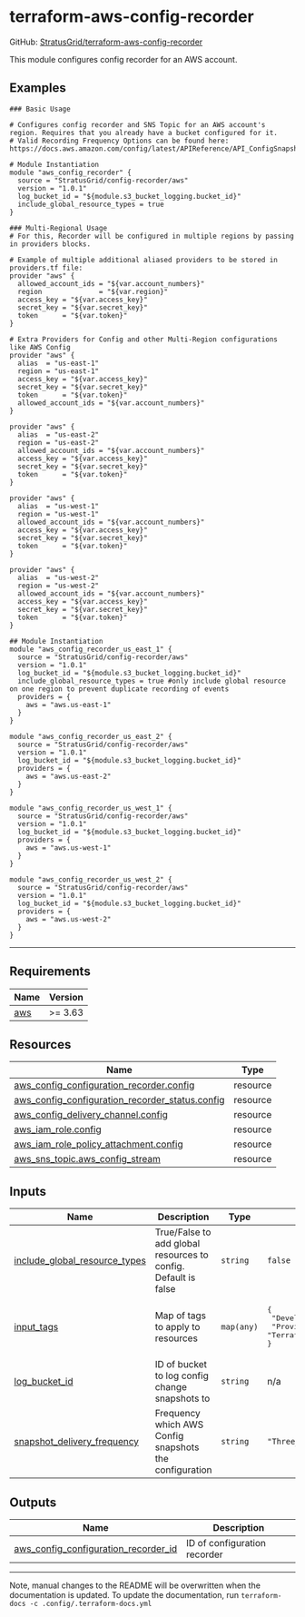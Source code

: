 <!-- BEGIN_TF_DOCS -->
# terraform-aws-config-recorder

GitHub: [StratusGrid/terraform-aws-config-recorder](https://github.com/StratusGrid/terraform-aws-config-recorder)

This module configures config recorder for an AWS account.

## Examples

```hcl
### Basic Usage

# Configures config recorder and SNS Topic for an AWS account's region. Requires that you already have a bucket configured for it.
# Valid Recording Frequency Options can be found here: https://docs.aws.amazon.com/config/latest/APIReference/API_ConfigSnapshotDeliveryProperties.html#API_ConfigSnapshotDeliveryProperties_Contents

# Module Instantiation
module "aws_config_recorder" {
  source = "StratusGrid/config-recorder/aws"
  version = "1.0.1"
  log_bucket_id = "${module.s3_bucket_logging.bucket_id}"
  include_global_resource_types = true
}
```

```hcl
### Multi-Regional Usage
# For this, Recorder will be configured in multiple regions by passing in providers blocks.

# Example of multiple additional aliased providers to be stored in providers.tf file:
provider "aws" {
  allowed_account_ids = "${var.account_numbers}"
  region              = "${var.region}"
  access_key = "${var.access_key}"
  secret_key = "${var.secret_key}"
  token      = "${var.token}"
}

# Extra Providers for Config and other Multi-Region configurations like AWS Config
provider "aws" {
  alias  = "us-east-1"
  region = "us-east-1"
  access_key = "${var.access_key}"
  secret_key = "${var.secret_key}"
  token      = "${var.token}"
  allowed_account_ids = "${var.account_numbers}"
}

provider "aws" {
  alias  = "us-east-2"
  region = "us-east-2"
  allowed_account_ids = "${var.account_numbers}"
  access_key = "${var.access_key}"
  secret_key = "${var.secret_key}"
  token      = "${var.token}"
}

provider "aws" {
  alias  = "us-west-1"
  region = "us-west-1"
  allowed_account_ids = "${var.account_numbers}"
  access_key = "${var.access_key}"
  secret_key = "${var.secret_key}"
  token      = "${var.token}"
}

provider "aws" {
  alias  = "us-west-2"
  region = "us-west-2"
  allowed_account_ids = "${var.account_numbers}"
  access_key = "${var.access_key}"
  secret_key = "${var.secret_key}"
  token      = "${var.token}"
}

## Module Instantiation
module "aws_config_recorder_us_east_1" {
  source = "StratusGrid/config-recorder/aws"
  version = "1.0.1"
  log_bucket_id = "${module.s3_bucket_logging.bucket_id}"
  include_global_resource_types = true #only include global resource on one region to prevent duplicate recording of events
  providers = {
    aws = "aws.us-east-1"
  }
}

module "aws_config_recorder_us_east_2" {
  source = "StratusGrid/config-recorder/aws"
  version = "1.0.1"
  log_bucket_id = "${module.s3_bucket_logging.bucket_id}"
  providers = {
    aws = "aws.us-east-2"
  }
}

module "aws_config_recorder_us_west_1" {
  source = "StratusGrid/config-recorder/aws"
  version = "1.0.1"
  log_bucket_id = "${module.s3_bucket_logging.bucket_id}"
  providers = {
    aws = "aws.us-west-1"
  }
}

module "aws_config_recorder_us_west_2" {
  source = "StratusGrid/config-recorder/aws"
  version = "1.0.1"
  log_bucket_id = "${module.s3_bucket_logging.bucket_id}"
  providers = {
    aws = "aws.us-west-2"
  }
}
```
---

## Requirements

| Name | Version |
|------|---------|
| <a name="requirement_aws"></a> [aws](#requirement\_aws) | >= 3.63 |

## Resources

| Name | Type |
|------|------|
| [aws_config_configuration_recorder.config](https://registry.terraform.io/providers/hashicorp/aws/latest/docs/resources/config_configuration_recorder) | resource |
| [aws_config_configuration_recorder_status.config](https://registry.terraform.io/providers/hashicorp/aws/latest/docs/resources/config_configuration_recorder_status) | resource |
| [aws_config_delivery_channel.config](https://registry.terraform.io/providers/hashicorp/aws/latest/docs/resources/config_delivery_channel) | resource |
| [aws_iam_role.config](https://registry.terraform.io/providers/hashicorp/aws/latest/docs/resources/iam_role) | resource |
| [aws_iam_role_policy_attachment.config](https://registry.terraform.io/providers/hashicorp/aws/latest/docs/resources/iam_role_policy_attachment) | resource |
| [aws_sns_topic.aws_config_stream](https://registry.terraform.io/providers/hashicorp/aws/latest/docs/resources/sns_topic) | resource |

## Inputs

| Name | Description | Type | Default | Required |
|------|-------------|------|---------|:--------:|
| <a name="input_include_global_resource_types"></a> [include\_global\_resource\_types](#input\_include\_global\_resource\_types) | True/False to add global resources to config. Default is false | `string` | `false` | no |
| <a name="input_input_tags"></a> [input\_tags](#input\_input\_tags) | Map of tags to apply to resources | `map(any)` | <pre>{<br>  "Developer": "StratusGrid",<br>  "Provisioner": "Terraform"<br>}</pre> | no |
| <a name="input_log_bucket_id"></a> [log\_bucket\_id](#input\_log\_bucket\_id) | ID of bucket to log config change snapshots to | `string` | n/a | yes |
| <a name="input_snapshot_delivery_frequency"></a> [snapshot\_delivery\_frequency](#input\_snapshot\_delivery\_frequency) | Frequency which AWS Config snapshots the configuration | `string` | `"Three_Hours"` | no |

## Outputs

| Name | Description |
|------|-------------|
| <a name="output_aws_config_configuration_recorder_id"></a> [aws\_config\_configuration\_recorder\_id](#output\_aws\_config\_configuration\_recorder\_id) | ID of configuration recorder |

---

Note, manual changes to the README will be overwritten when the documentation is updated. To update the documentation, run `terraform-docs -c .config/.terraform-docs.yml`
<!-- END_TF_DOCS -->